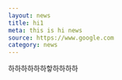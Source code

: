 ```yaml
---
layout: news
title: hi1
meta: this is hi news
source: https://www.google.com
category: news
---
```


하하하하하하핳하하하하